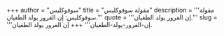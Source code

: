 +++
author = "سوفوكليس"
title = "مقولة سوفوكليس"
description = '''مقولة سوفوكليس: إن الغرور يولد الطغيان.'''
quote = '''إن الغرور يولد الطغيان.'''
slug = '''إن-الغرور-يولد-الطغيان'''
+++
إن الغرور يولد الطغيان.
